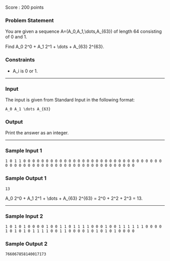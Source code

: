 Score : 200 points

### Problem Statement

You are given a sequence A=(A\_0,A\_1,\dots,A\_{63}) of length 64 consisting of 0 and 1.

Find A\_0 2^0 + A\_1 2^1 + \dots + A\_{63} 2^{63}.

### Constraints

* A\_i is 0 or 1.

---

### Input

The input is given from Standard Input in the following format:

```
A_0 A_1 \dots A_{63}
```

### Output

Print the answer as an integer.

---

### Sample Input 1

```
1 0 1 1 0 0 0 0 0 0 0 0 0 0 0 0 0 0 0 0 0 0 0 0 0 0 0 0 0 0 0 0 0 0 0 0 0 0 0 0 0 0 0 0 0 0 0 0 0 0 0 0 0 0 0 0 0 0 0 0 0 0 0 0
```

### Sample Output 1

```
13
```

A\_0 2^0 + A\_1 2^1 + \dots + A\_{63} 2^{63} = 2^0 + 2^2 + 2^3 = 13.

---

### Sample Input 2

```
1 0 1 0 1 0 0 0 0 1 0 0 1 1 0 1 1 1 1 0 0 0 1 0 0 1 1 1 1 1 1 0 0 0 0 1 0 1 0 1 0 1 1 1 1 0 0 1 1 0 0 0 0 1 0 1 0 1 0 1 0 0 0 0
```

### Sample Output 2

```
766067858140017173
```